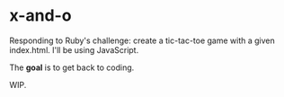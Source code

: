 # x-and-o

Responding to Ruby's challenge: create a tic-tac-toe game with a given index.html. 
I'll be using JavaScript. 

The **goal** is to get back to coding. 

WIP. 